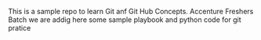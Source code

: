 This is a sample repo to learn Git anf Git Hub Concepts.
Accenture Freshers Batch
we are addig here some sample playbook and python code for git pratice

